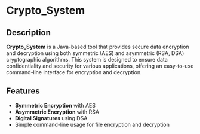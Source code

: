 # Crypto_System

## Description

**Crypto_System** is a Java-based tool that provides secure data encryption and decryption using both symmetric (AES) and asymmetric (RSA, DSA) cryptographic algorithms. This system is designed to ensure data confidentiality and security for various applications, offering an easy-to-use command-line interface for encryption and decryption.

## Features

- **Symmetric Encryption** with AES
- **Asymmetric Encryption** with RSA
- **Digital Signatures** using DSA
- Simple command-line usage for file encryption and decryption
